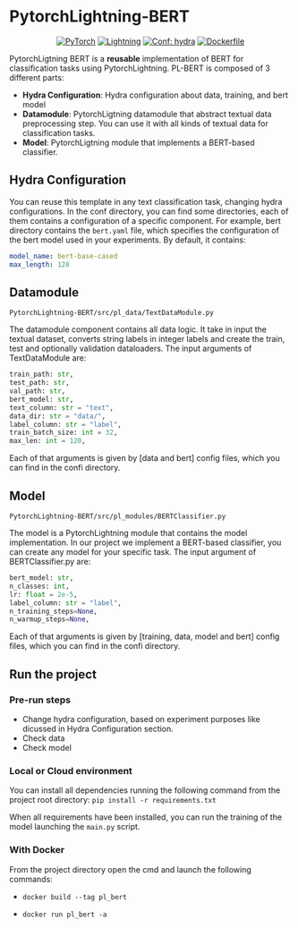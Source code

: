 # PytorchLightning-BERT

<p align="center">
    <a href="https://pytorch.org/get-started/locally/"><img alt="PyTorch" src="https://img.shields.io/badge/-PyTorch-red?logo=pytorch&labelColor=gray"></a>
    <a href="https://pytorchlightning.ai/"><img alt="Lightning" src="https://img.shields.io/static/v1?label=code&color=blueviolet&logo=pytorchlightning&message=PytorchLightning"></a>
    <a href="https://hydra.cc/"><img alt="Conf: hydra" src="https://img.shields.io/badge/conf-hydra-blue"></a>
    <a href="https://www.docker.com/"><img alt="Dockerfile" src="https://img.shields.io/static/v1?label=Dockerfile&color=blue&logo=docker&message=available"></a>
</p>

PytorchLigtning BERT is a **reusable** implementation of BERT for classification tasks using PytorchLightning. PL-BERT is composed of 3 different parts:
- **Hydra Configuration**: Hydra configuration about data, training, and bert model
- **Datamodule**: PytorchLigtning datamodule that abstract textual data preprocessing step. You can use it with all kinds of textual data for classification tasks.
- **Model**: PytorchLigtning module that implements a BERT-based classifier. 



## Hydra Configuration

You can reuse this template in any text classification task, changing hydra configurations. In the conf directory, you can find some directories, each of them contains a configuration of a specific component. For example, bert directory contains the ```bert.yaml``` file, which specifies the configuration of the bert model used in your experiments. By default, it contains:
```yaml
model_name: bert-base-cased
max_length: 120
```

## Datamodule
```PytorchLightning-BERT/src/pl_data/TextDataModule.py```

The datamodule component contains all data logic. It take in input the textual dataset, converts string labels in integer labels and create the train, test and optionally validation dataloaders. The input arguments of TextDataModule are:
```python
train_path: str,
test_path: str,
val_path: str,
bert_model: str,
text_column: str = "text",
data_dir: str = "data/",
label_column: str = "label",
train_batch_size: int = 32,
max_len: int = 120,
```

Each of that arguments is given by [data and bert] config files, which you can find in the confi directory.


## Model
```PytorchLightning-BERT/src/pl_modules/BERTClassifier.py```

The model is a PytorchLightning module that contains the model implementation. In our project we implement a BERT-based classifier, you can create any model for your specific task. The input argument of BERTClassifier.py are:
```python
bert_model: str,
n_classes: int,
lr: float = 2e-5,
label_column: str = "label",
n_training_steps=None,
n_warmup_steps=None,
```
Each of that arguments is given by [training, data, model and bert] config files, which you can find in the confi directory.

## Run the project

### Pre-run steps
- Change hydra configuration, based on experiment purposes like dicussed in Hydra Configuration section.
- Check data
- Check model

### Local or Cloud environment
You can install all dependencies running the following command from the project root directory:
```pip install -r requirements.txt```

When all requirements have been installed, you can run the training of the model launching the ```main.py``` script.

### With Docker
From the project directory open the cmd and launch the following commands:

- ```docker build --tag pl_bert```

- ```docker run pl_bert -a```

